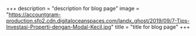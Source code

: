 +++
description = "description for blog page"
image = "https://accountgram-production.sfo2.cdn.digitaloceanspaces.com/landx_ghost/2019/09/7-Tips-Investasi-Properti-dengan-Modal-Kecil.jpg"
title = "title for blog page"
+++